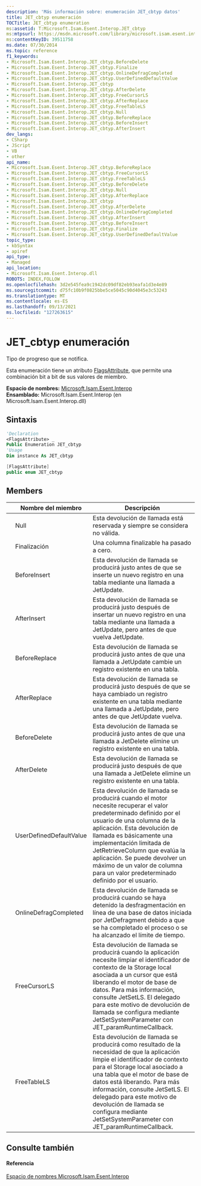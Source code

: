 ```yaml
---
description: 'Más información sobre: enumeración JET_cbtyp datos'
title: JET_cbtyp enumeración
TOCTitle: JET_cbtyp enumeration
ms:assetid: T:Microsoft.Isam.Esent.Interop.JET_cbtyp
ms:mtpsurl: https://msdn.microsoft.com/library/microsoft.isam.esent.interop.jet_cbtyp(v=EXCHG.10)
ms:contentKeyID: 39511758
ms.date: 07/30/2014
ms.topic: reference
f1_keywords:
- Microsoft.Isam.Esent.Interop.JET_cbtyp.BeforeDelete
- Microsoft.Isam.Esent.Interop.JET_cbtyp.Finalize
- Microsoft.Isam.Esent.Interop.JET_cbtyp.OnlineDefragCompleted
- Microsoft.Isam.Esent.Interop.JET_cbtyp.UserDefinedDefaultValue
- Microsoft.Isam.Esent.Interop.JET_cbtyp
- Microsoft.Isam.Esent.Interop.JET_cbtyp.AfterDelete
- Microsoft.Isam.Esent.Interop.JET_cbtyp.FreeCursorLS
- Microsoft.Isam.Esent.Interop.JET_cbtyp.AfterReplace
- Microsoft.Isam.Esent.Interop.JET_cbtyp.FreeTableLS
- Microsoft.Isam.Esent.Interop.JET_cbtyp.Null
- Microsoft.Isam.Esent.Interop.JET_cbtyp.BeforeReplace
- Microsoft.Isam.Esent.Interop.JET_cbtyp.BeforeInsert
- Microsoft.Isam.Esent.Interop.JET_cbtyp.AfterInsert
dev_langs:
- CSharp
- JScript
- VB
- other
api_name:
- Microsoft.Isam.Esent.Interop.JET_cbtyp.BeforeReplace
- Microsoft.Isam.Esent.Interop.JET_cbtyp.FreeCursorLS
- Microsoft.Isam.Esent.Interop.JET_cbtyp.FreeTableLS
- Microsoft.Isam.Esent.Interop.JET_cbtyp.BeforeDelete
- Microsoft.Isam.Esent.Interop.JET_cbtyp.Null
- Microsoft.Isam.Esent.Interop.JET_cbtyp.AfterReplace
- Microsoft.Isam.Esent.Interop.JET_cbtyp
- Microsoft.Isam.Esent.Interop.JET_cbtyp.AfterDelete
- Microsoft.Isam.Esent.Interop.JET_cbtyp.OnlineDefragCompleted
- Microsoft.Isam.Esent.Interop.JET_cbtyp.AfterInsert
- Microsoft.Isam.Esent.Interop.JET_cbtyp.BeforeInsert
- Microsoft.Isam.Esent.Interop.JET_cbtyp.Finalize
- Microsoft.Isam.Esent.Interop.JET_cbtyp.UserDefinedDefaultValue
topic_type:
- kbSyntax
- apiref
api_type:
- Managed
api_location:
- Microsoft.Isam.Esent.Interop.dll
ROBOTS: INDEX,FOLLOW
ms.openlocfilehash: 3d2e545fea9c1942dc09df82eb93eafa1d3e4e89
ms.sourcegitcommit: d75fc10b9f0825bbe5ce5045c90d4045e3c53243
ms.translationtype: MT
ms.contentlocale: es-ES
ms.lasthandoff: 09/13/2021
ms.locfileid: "127263615"
---
```

# <a name="jet_cbtyp-enumeration"></a>JET_cbtyp enumeración

Tipo de progreso que se notifica.

Esta enumeración tiene un atributo [FlagsAttribute](/dotnet/api/system.flagsattribute), que permite una combinación bit a bit de sus valores de miembro.

**Espacio de nombres:**  [Microsoft.Isam.Esent.Interop](./microsoft.isam.esent.interop-namespace.md)  
**Ensamblado:**  Microsoft.Isam.Esent.Interop (en Microsoft.Isam.Esent.Interop.dll)

## <a name="syntax"></a>Sintaxis

``` vb
'Declaration
<FlagsAttribute> _
Public Enumeration JET_cbtyp
'Usage
Dim instance As JET_cbtyp
```

``` csharp
[FlagsAttribute]
public enum JET_cbtyp
```

## <a name="members"></a>Members

<table>
<thead>
<tr class="header">
<th></th>
<th>Nombre del miembro</th>
<th>Descripción</th>
</tr>
</thead>
<tbody>
<tr class="odd">
<td></td>
<td>Null</td>
<td>Esta devolución de llamada está reservada y siempre se considera no válida.</td>
</tr>
<tr class="even">
<td></td>
<td>Finalización</td>
<td>Una columna finalizable ha pasado a cero.</td>
</tr>
<tr class="odd">
<td></td>
<td>BeforeInsert</td>
<td>Esta devolución de llamada se producirá justo antes de que se inserte un nuevo registro en una tabla mediante una llamada a JetUpdate.</td>
</tr>
<tr class="even">
<td></td>
<td>AfterInsert</td>
<td>Esta devolución de llamada se producirá justo después de insertar un nuevo registro en una tabla mediante una llamada a JetUpdate, pero antes de que vuelva JetUpdate.</td>
</tr>
<tr class="odd">
<td></td>
<td>BeforeReplace</td>
<td>Esta devolución de llamada se producirá justo antes de que una llamada a JetUpdate cambie un registro existente en una tabla.</td>
</tr>
<tr class="even">
<td></td>
<td>AfterReplace</td>
<td>Esta devolución de llamada se producirá justo después de que se haya cambiado un registro existente en una tabla mediante una llamada a JetUpdate, pero antes de que JetUpdate vuelva.</td>
</tr>
<tr class="odd">
<td></td>
<td>BeforeDelete</td>
<td>Esta devolución de llamada se producirá justo antes de que una llamada a JetDelete elimine un registro existente en una tabla.</td>
</tr>
<tr class="even">
<td></td>
<td>AfterDelete</td>
<td>Esta devolución de llamada se producirá justo después de que una llamada a JetDelete elimine un registro existente en una tabla.</td>
</tr>
<tr class="odd">
<td></td>
<td>UserDefinedDefaultValue</td>
<td>Esta devolución de llamada se producirá cuando el motor necesite recuperar el valor predeterminado definido por el usuario de una columna de la aplicación. Esta devolución de llamada es básicamente una implementación limitada de JetRetrieveColumn que evalúa la aplicación. Se puede devolver un máximo de un valor de columna para un valor predeterminado definido por el usuario.</td>
</tr>
<tr class="even">
<td></td>
<td>OnlineDefragCompleted</td>
<td>Esta devolución de llamada se producirá cuando se haya detenido la desfragmentación en línea de una base de datos iniciada por JetDefragment debido a que se ha completado el proceso o se ha alcanzado el límite de tiempo.</td>
</tr>
<tr class="odd">
<td></td>
<td>FreeCursorLS</td>
<td>Esta devolución de llamada se producirá cuando la aplicación necesite limpiar el identificador de contexto de la Storage local asociada a un cursor que está liberando el motor de base de datos. Para más información, consulte JetSetLS. El delegado para este motivo de devolución de llamada se configura mediante JetSetSystemParameter con JET_paramRuntimeCallback.</td>
</tr>
<tr class="even">
<td></td>
<td>FreeTableLS</td>
<td>Esta devolución de llamada se producirá como resultado de la necesidad de que la aplicación limpie el identificador de contexto para el Storage local asociado a una tabla que el motor de base de datos está liberando. Para más información, consulte JetSetLS. El delegado para este motivo de devolución de llamada se configura mediante JetSetSystemParameter con JET_paramRuntimeCallback.</td>
</tr>
</tbody>
</table>


## <a name="see-also"></a>Consulte también

#### <a name="reference"></a>Referencia

[Espacio de nombres Microsoft.Isam.Esent.Interop](./microsoft.isam.esent.interop-namespace.md)
